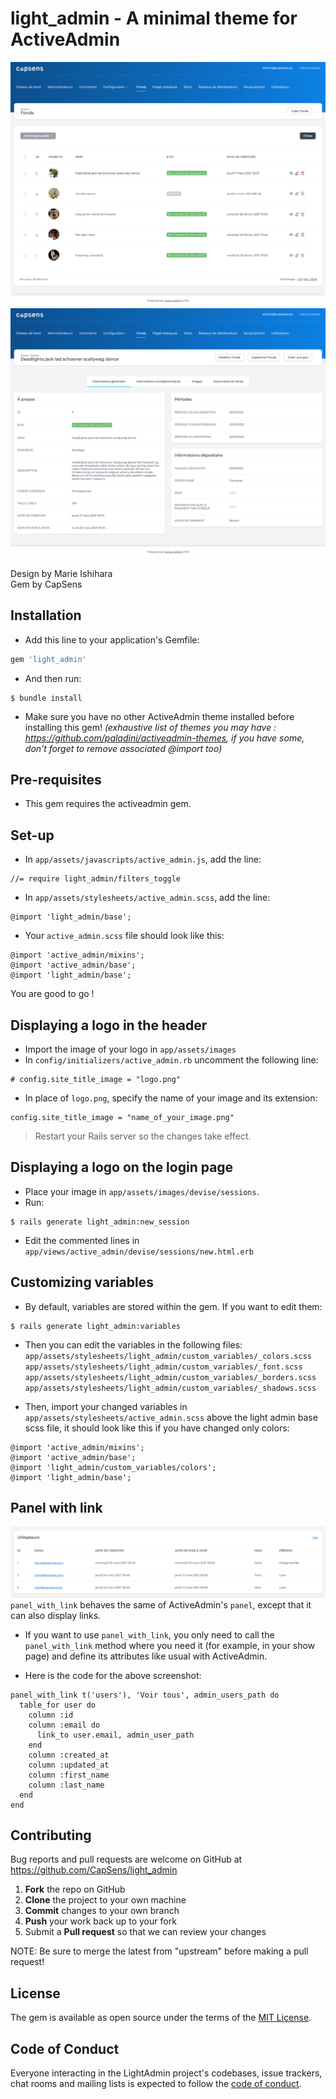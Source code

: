 # light_admin - A minimal theme for ActiveAdmin

![Screenshot](doc/index.png)
![Screenshot](doc/show.png)

Design by Marie Ishihara  
Gem by CapSens

## Installation

- Add this line to your application's Gemfile:
```ruby
gem 'light_admin'
```

- And then run:
```
$ bundle install
```

- Make sure you have no other ActiveAdmin theme installed before installing this gem!
*(exhaustive list of themes you may have : https://github.com/paladini/activeadmin-themes, if you have some, don't forget to remove associated @import too)*

## Pre-requisites
- This gem requires the activeadmin gem.  

## Set-up
- In `app/assets/javascripts/active_admin.js`, add the line: 
```
//= require light_admin/filters_toggle
```
- In `app/assets/stylesheets/active_admin.scss`, add the line:
```
@import 'light_admin/base';
```
- Your `active_admin.scss` file should look like this: <br>
```
@import 'active_admin/mixins';
@import 'active_admin/base';
@import 'light_admin/base';
``` 
You are good to go !

## Displaying a logo in the header 
- Import the image of your logo in `app/assets/images`
- In `config/initializers/active_admin.rb` uncomment the following line: <br>
```
# config.site_title_image = "logo.png"
```
- In place of `logo.png`, specify the name of your image and its extension: <br>
```
config.site_title_image = "name_of_your_image.png"
```
> Restart your Rails server so the changes take effect. 


## Displaying a logo on the login page
- Place your image in `app/assets/images/devise/sessions`.
- Run: 
```
$ rails generate light_admin:new_session
```
- Edit the commented lines in `app/views/active_admin/devise/sessions/new.html.erb`

## Customizing variables 
- By default, variables are stored within the gem. If you want to edit them: 
```
$ rails generate light_admin:variables
```
- Then you can edit the variables in the following files: <br>
`app/assets/stylesheets/light_admin/custom_variables/_colors.scss`  
`app/assets/stylesheets/light_admin/custom_variables/_font.scss`  
`app/assets/stylesheets/light_admin/custom_variables/_borders.scss`  
`app/assets/stylesheets/light_admin/custom_variables/_shadows.scss`  

- Then, import your changed variables in `app/assets/stylesheets/active_admin.scss` above the light admin base scss file, it should look like this if you have changed only colors:
```
@import 'active_admin/mixins';
@import 'active_admin/base';
@import 'light_admin/custom_variables/colors';
@import 'light_admin/base';
``` 

## Panel with link
![Screenshot](doc/panel-with-link.png)
`panel_with_link` behaves the same of ActiveAdmin's `panel`,  except that it can also display links. 
- If you want to use `panel_with_link`, you only need to call the `panel_with_link` method where you need it (for example, in your show page) and define its attributes like usual with ActiveAdmin.

- Here is the code for the above screenshot:
```
panel_with_link t('users'), 'Voir tous', admin_users_path do
  table_for user do
    column :id
    column :email do
      link_to user.email, admin_user_path
    end 
    column :created_at
    column :updated_at
    column :first_name
    column :last_name
  end
end
```

## Contributing

Bug reports and pull requests are welcome on GitHub at https://github.com/CapSens/light_admin

1. **Fork** the repo on GitHub
2. **Clone** the project to your own machine
3. **Commit** changes to your own branch
4. **Push** your work back up to your fork
5. Submit a **Pull request** so that we can review your changes

NOTE: Be sure to merge the latest from "upstream" before making a pull request!

## License

The gem is available as open source under the terms of the [MIT License](https://opensource.org/licenses/MIT).

## Code of Conduct

Everyone interacting in the LightAdmin project's codebases, issue trackers, chat rooms and mailing lists is expected to follow the [code of conduct](https://github.com/Capsens/light_admin/blob/master/CODE_OF_CONDUCT.md).
